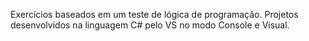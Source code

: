 Exercícios baseados em um teste de lógica de programação. Projetos desenvolvidos na linguagem C# pelo VS no modo Console e Visual.